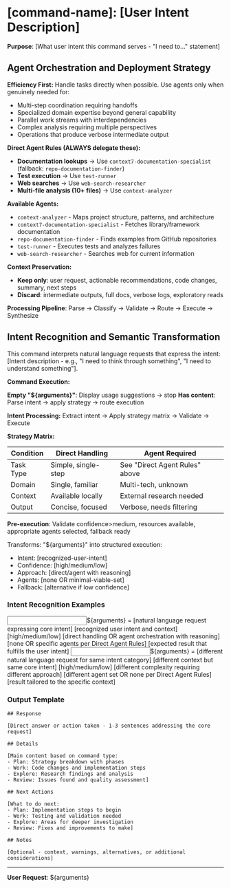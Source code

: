 # [command-name]: [User Intent Description]

**Purpose**: [What user intent this command serves - "I need to..." statement]

## Agent Orchestration and Deployment Strategy

**Efficiency First:** Handle tasks directly when possible. Use agents only when genuinely needed for:

- Multi-step coordination requiring handoffs
- Specialized domain expertise beyond general capability
- Parallel work streams with interdependencies
- Complex analysis requiring multiple perspectives
- Operations that produce verbose intermediate output

**Direct Agent Rules (ALWAYS delegate these):**

- **Documentation lookups** → Use `context7-documentation-specialist` (fallback: `repo-documentation-finder`)
- **Test execution** → Use `test-runner`
- **Web searches** → Use `web-search-researcher`
- **Multi-file analysis (10+ files)** → Use `context-analyzer`

**Available Agents:**

- `context-analyzer` - Maps project structure, patterns, and architecture
- `context7-documentation-specialist` - Fetches library/framework documentation
- `repo-documentation-finder` - Finds examples from GitHub repositories
- `test-runner` - Executes tests and analyzes failures
- `web-search-researcher` - Searches web for current information

**Context Preservation:**

- **Keep only**: user request, actionable recommendations, code changes, summary, next steps
- **Discard**: intermediate outputs, full docs, verbose logs, exploratory reads

**Processing Pipeline**: Parse → Classify → Validate → Route → Execute → Synthesize

## Intent Recognition and Semantic Transformation

This command interprets natural language requests that express the intent: [Intent description - e.g., "I need to think through something", "I need to understand something"].

**Command Execution:**

**Empty "${arguments}"**: Display usage suggestions → stop
**Has content**: Parse intent → apply strategy → route execution

**Intent Processing:** Extract intent → Apply strategy matrix → Validate → Execute

**Strategy Matrix:**

| Condition | Direct Handling     | Agent Required                 |
| --------- | ------------------- | ------------------------------ |
| Task Type | Simple, single-step | See "Direct Agent Rules" above |
| Domain    | Single, familiar    | Multi-tech, unknown            |
| Context   | Available locally   | External research needed       |
| Output    | Concise, focused    | Verbose, needs filtering       |

**Pre-execution**: Validate confidence>medium, resources available, appropriate agents selected, fallback ready

Transforms: "${arguments}" into structured execution:

- Intent: [recognized-user-intent]
- Confidence: [high/medium/low]
- Approach: [direct/agent with reasoning]
- Agents: [none OR minimal-viable-set]
- Fallback: [alternative if low confidence]

### Intent Recognition Examples

<example>
<input>${arguments} = [natural language request expressing core intent]</input>
<intent>[recognized user intent and context]</intent>
<confidence>[high/medium/low]</confidence>
<approach>[direct handling OR agent orchestration with reasoning]</approach>
<agents>[none OR specific agents per Direct Agent Rules]</agents>
<output>[expected result that fulfills the user intent]</output>
</example>

<example>
<input>${arguments} = [different natural language request for same intent category]</input>
<intent>[different context but same core intent]</intent>
<confidence>[high/medium/low]</confidence>
<approach>[different complexity requiring different approach]</approach>
<agents>[different agent set OR none per Direct Agent Rules]</agents>
<output>[result tailored to the specific context]</output>
</example>

### Output Template

```
## Response

[Direct answer or action taken - 1-3 sentences addressing the core request]

## Details

[Main content based on command type:
- Plan: Strategy breakdown with phases
- Work: Code changes and implementation steps
- Explore: Research findings and analysis
- Review: Issues found and quality assessment]

## Next Actions

[What to do next:
- Plan: Implementation steps to begin
- Work: Testing and validation needed
- Explore: Areas for deeper investigation
- Review: Fixes and improvements to make]

## Notes

[Optional - context, warnings, alternatives, or additional considerations]
```

---

**User Request**: ${arguments}
